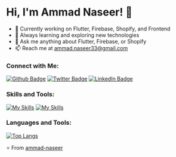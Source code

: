 <p align="center"><b>
  <h1>Hi, I'm Ammad Naseer! 👋</h1>
</b>
</p>


- 🔭 Currently working on Flutter, Firebase, Shopify, and Frontend
- 🌱 Always learning and exploring new technologies
- 💬 Ask me anything about Flutter, Firebase, or Shopify
- 📫 Reach me at [ammad.naseer33@gmail.com](mailto:ammad.naseer33@gmail.com)

### Connect with Me:

[![Github Badge](https://img.shields.io/badge/-ammad--naseer-black?style=flat&logo=github&logoColor=white)](https://github.com/ammad-naseer)
[![Twitter Badge](https://img.shields.io/badge/-YourTwitterHandle-blue?style=flat&logo=twitter&logoColor=white)](YOUR-TWITTER-LINK)
[![LinkedIn Badge](https://img.shields.io/badge/-YourLinkedIn-blue?style=flat&logo=linkedin&logoColor=white)](YOUR-LINKEDIN-LINK)

### Skills and Tools:

[![My Skills](https://skillicons.dev/icons?i=flutter,dart,firebase,github,git)](https://skillicons.dev)
[![My Skills](https://skillicons.dev/icons?i=liquid,html,css,javascript,jquery,json)](https://skillicons.dev)

### Languages and Tools:

[![Top Langs](https://github-readme-stats.vercel.app/api/top-langs/?username=ammad-naseer&layout=compact)](https://github.com/ammad-naseer)

⭐️ From [ammad-naseer](https://github.com/ammad-naseer)


<!--
**Ammad-Naseer/Ammad-Naseer** is a ✨ _special_ ✨ repository because its `README.md` (this file) appears on your GitHub profile.

Here are some ideas to get you started:

- 🔭 I’m currently working on ...
- 🌱 I’m currently learning ...
- 👯 I’m looking to collaborate on ...
- 🤔 I’m looking for help with ...
- 💬 Ask me about ...
- 📫 How to reach me: ...
- 😄 Pronouns: ...
- ⚡ Fun fact: ...
-->
